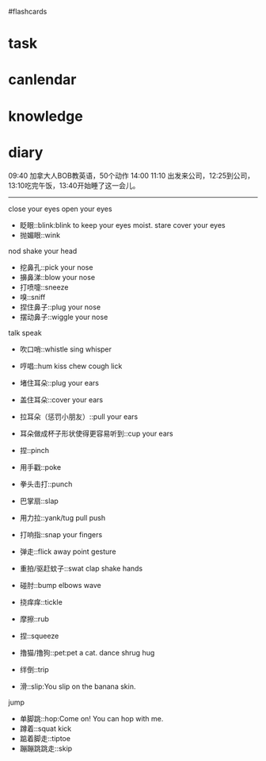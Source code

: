 #flashcards 

# task

# canlendar

# knowledge

# diary

09:40 加拿大人BOB教英语，50个动作
14:00 11:10 出发来公司，12:25到公司，13:10吃完午饭，13:40开始睡了这一会儿。



----

close your eyes
open your eyes
- 眨眼::blink:blink to keep your eyes moist.
stare
cover your eyes
- 抛媚眼::wink

nod 
shake your head

- 挖鼻孔::pick your nose
- 擤鼻涕::blow your nose <!--SR:!2023-02-05-00-33,2.5,250-->
- 打喷嚏::sneeze
- 嗅::sniff <!--SR:!2023-02-05-00-33,2.5,250-->
- 捏住鼻子::plug your nose
- 摆动鼻子::wiggle your nose

talk
speak
- 吹口哨::whistle
sing
whisper
- 哼唱::hum
kiss
chew
cough
lick

- 堵住耳朵::plug your ears
- 盖住耳朵::cover your ears
- 拉耳朵（惩罚小朋友）::pull your ears
- 耳朵做成杯子形状使得更容易听到::cup your ears

- 捏::pinch
- 用手戳::poke
- 拳头击打::punch
- 巴掌扇::slap
- 用力拉::yank/tug
pull
push
- 打响指::snap your fingers
- 弹走::flick away
point
gesture
- 重拍/驱赶蚊子::swat
clap
shake hands
- 碰肘::bump elbows
wave
- 挠痒痒::tickle
- 摩擦::rub
- 捏::squeeze
- 撸猫/撸狗::pet:pet a cat.
dance
shrug
hug
- 绊倒::trip
- 滑::slip:You slip on the banana skin.

jump
- 单脚跳::hop:Come on! You can hop with me.
- 蹲着::squat
kick
- 踮着脚走::tiptoe
- 蹦蹦跳跳走::skip
